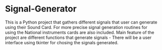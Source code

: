 # Signal-Generator
This is a Python project that gathers different signals that user can generate using their Sound Card. For more precise signal generation routines for using the National instruments cards are also included. 
Main feature of the project are different functions that generate signals - There will be a user interface using tkinter for chosing the signals generated. 
